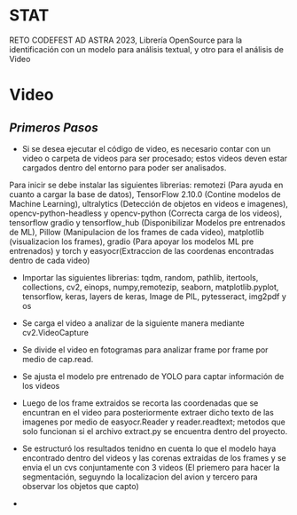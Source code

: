 # STAT
RETO CODEFEST AD ASTRA 2023, Librería OpenSource para la identificación con un modelo para análisis textual, y otro para el análisis de Video



# Video

## *Primeros Pasos*

 + Si se desea ejecutar el código de video, es necesario contar con un video o carpeta de videos para ser procesado; estos videos deven estar cargados dentro del entorno para poder ser analisados.
 
Para inicir se debe instalar las siguientes librerias: remotezi (Para ayuda en cuanto a cargar la base de datos), TensorFlow 2.10.0 (Contine modelos de Machine Learning), ultralytics (Detección de objetos en videos e imagenes), opencv-python-headless y opencv-python (Correcta carga de los videos), tensorflow gradio y tensorflow_hub (Disponibilizar Modelos pre entrenados de ML), Pillow (Manipulacion de los frames de cada video), matplotlib (visualizacion los frames), gradio (Para apoyar los modelos ML pre entrenados) y torch y easyocr(Extraccion de las coordenas encontradas dentro de cada video)

 + Importar las siguientes librerias: tqdm, random, pathlib, itertools, collections, cv2, einops, numpy,remotezip, seaborn, matplotlib.pyplot, tensorflow, keras, layers de keras, Image de PIL, pytesseract, img2pdf y os

 + Se carga el video a analizar de la siguiente manera mediante cv2.VideoCapture
 + Se divide el video en fotogramas para analizar frame por frame por medio de cap.read.
 + Se ajusta el modelo pre entrenado de YOLO para captar información de los videos
 + Luego de los frame extraidos se recorta las coordenadas que se encuntran en el video para posteriormente extraer dicho texto de las imagenes por medio de easyocr.Reader y reader.readtext; metodos que solo funcionan si el archivo extract.py se encuentra dentro del proyecto.
 + Se estructuró los resultados tenidno en cuenta lo que el modelo haya encontrado dentro del videos y las corenas extraidas de los frames y se envia el un cvs conjuntamente con 3 videos (El priemero para hacer la segmentación, seguyndo la localizacion del avion y tercero para observar los objetos que capto)
 + 

